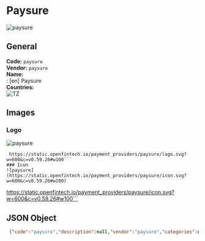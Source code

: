 # Paysure 
![paysure](https://static.openfintech.io/payment_providers/paysure/logo.svg?w=600&c=v0.59.26#w100)  
## General 
**Code:** `paysure`  
**Vendor:** `paysure`  
**Name:**  
:	[en] Paysure  
**Countries:**  
![TZ](https://cdnjs.cloudflare.com/ajax/libs/flag-icon-css/3.3.0/flags/4x3/TZ.svg#w24)  
 
## Images 
### Logo 
![paysure](https://static.openfintech.io/payment_providers/paysure/logo.svg?w=600&c=v0.59.26#w100)  
```
 https://static.openfintech.io/payment_providers/paysure/logo.svg?w=600&c=v0.59.26#w100```  
### Icon 
![paysure](https://static.openfintech.io/payment_providers/paysure/icon.svg?w=600&c=v0.59.26#w100)  
```
 https://static.openfintech.io/payment_providers/paysure/icon.svg?w=600&c=v0.59.26#w100```  
## JSON Object 
```json
 {"code":"paysure","description":null,"vendor":"paysure","categories":null,"countries":["TZ"],"payment_method":null,"payout_method":null,"metadata":{"about_payments_code":"paysure"},"name":{"en":"Paysure"}}```  
